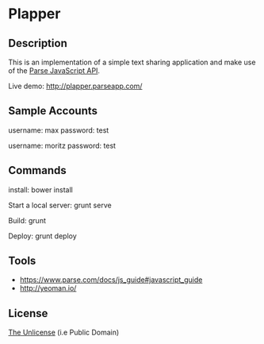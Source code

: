 # Plapper

## Description

This is an implementation of a simple text sharing application and make use of the [Parse JavaScript API](http://parse.com).

Live demo: http://plapper.parseapp.com/

## Sample Accounts

username: max
password: test

username: moritz
password: test

## Commands

install:
  bower install

Start a local server:
  grunt serve

Build:
  grunt

Deploy:
  grunt deploy


## Tools

* https://www.parse.com/docs/js_guide#javascript_guide
* http://yeoman.io/


## License

[The Unlicense](https://unlicense.org) (i.e Public Domain)
